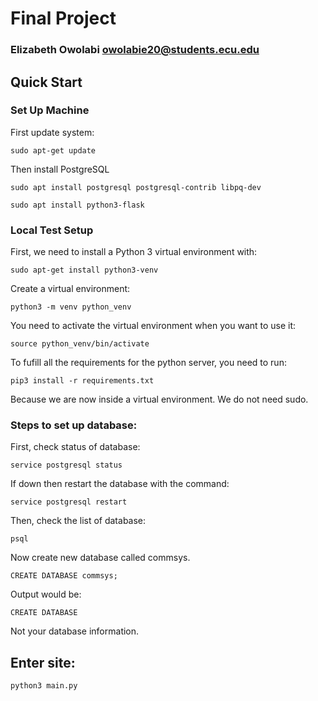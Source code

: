 # Final Project
### Elizabeth Owolabi owolabie20@students.ecu.edu

## Quick Start
### Set Up Machine
First update system:
```
sudo apt-get update
```
Then install PostgreSQL
```
sudo apt install postgresql postgresql-contrib libpq-dev
```
```
sudo apt install python3-flask
```

### Local Test Setup
First, we need to install a Python 3 virtual environment with:
```
sudo apt-get install python3-venv
```

Create a virtual environment:
```
python3 -m venv python_venv
```

You need to activate the virtual environment when you want to use it:
```
source python_venv/bin/activate
```

To fufill all the requirements for the python server, you need to run:
```
pip3 install -r requirements.txt
```
Because we are now inside a virtual environment. We do not need sudo.

### Steps to set up database:

First, check status of database:

```
service postgresql status
```
If down then restart the database with the command:
```
service postgresql restart
```
Then, check the list of database:
```
psql
```
Now create new database called commsys.
```
CREATE DATABASE commsys;
```
Output would be:
```
CREATE DATABASE 
```
Not your database information.
## Enter site:
```
python3 main.py
```
